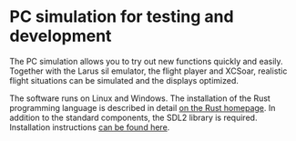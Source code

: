 PC simulation for testing and development
=========================================

The PC simulation allows you to try out new functions quickly and easily. Together with the Larus sil emulator, the flight 
player and XCSoar, realistic flight situations can be simulated and the displays optimized.

The software runs on Linux and Windows. The installation of the Rust programming language is described in detail [on the 
Rust homepage](https://www.rust-lang.org/tools/install). In addition to the standard components, the SDL2 library is required. 
Installation instructions [can be found here](https://github.com/embedded-graphics/simulator).
